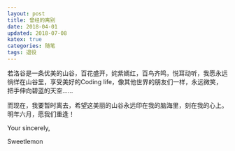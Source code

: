 ```yaml
---
layout: post
title: 曾经的离别
date: 2018-04-01
updated: 2018-07-08
katex: true
categories: 随笔
tags: 退役
---
```


若洛谷是一条优美的山谷，百花盛开，姹紫嫣红，百鸟齐鸣，悦耳动听，我愿永远徜徉在山谷里，享受美好的Coding life，像其他世界的朋友们一样，永远微笑，把手伸向碧蓝的天空……

<!-- more -->

而现在，我要暂时离去，希望这美丽的山谷永远印在我的脑海里，刻在我的心上。明年六月，愿我们重逢！

Your sincerely,

Sweetlemon
